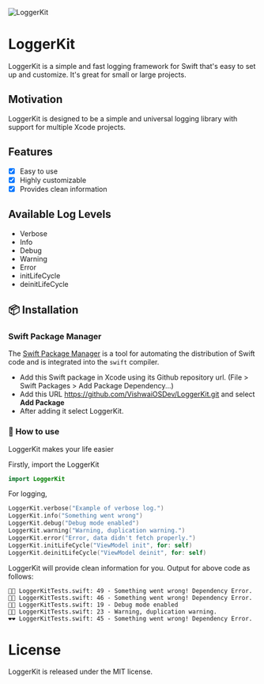 ![LoggerKit](https://user-images.githubusercontent.com/71421776/218493453-10d2d9c3-13bb-4601-a8b3-f3b6204e3e50.png)

# LoggerKit

LoggerKit is a simple and fast logging framework for Swift that's easy to set up and customize. It's great for small or large projects.

## Motivation

LoggerKit is designed to be a simple and universal logging library with support for multiple Xcode projects.

## Features

 - [x] Easy to use
 - [x] Highly customizable
 - [x] Provides clean information

## Available Log Levels

 - Verbose
 - Info
 - Debug
 - Warning
 - Error
 - initLifeCycle
 - deinitLifeCycle

## 📦 Installation

### Swift Package Manager
The [Swift Package Manager](https://swift.org/package-manager/) is a tool for automating the distribution of Swift code and is integrated into the `swift` compiler. 

- Add this Swift package in Xcode using its Github repository url. (File > Swift Packages > Add Package Dependency...)
- Add this URL https://github.com/VishwaiOSDev/LoggerKit.git and select **Add Package**
- After adding it select LoggerKit.

### 🚀  How to use

LoggerKit makes your life easier

Firstly, import the LoggerKit

```swift
import LoggerKit
```

For logging,

```swift
LoggerKit.verbose("Example of verbose log.")
LoggerKit.info("Something went wrong")
LoggerKit.debug("Debug mode enabled")
LoggerKit.warning("Warning, duplication warning.")
LoggerKit.error("Error, data didn't fetch properly.")
LoggerKit.initLifeCycle("ViewModel init", for: self)
LoggerKit.deinitLifeCycle("ViewModel deinit", for: self)
```

LoggerKit will provide clean information for you. Output for above code as follows:

```
💜💜 LoggerKitTests.swift: 49 - Something went wrong! Dependency Error.
💚💚 LoggerKitTests.swift: 46 - Something went wrong! Dependency Error.
💛💛 LoggerKitTests.swift: 19 - Debug mode enabled
🧡🧡 LoggerKitTests.swift: 23 - Warning, duplication warning.
❤️❤️ LoggerKitTests.swift: 45 - Something went wrong! Dependency Error.
```
# License
LoggerKit is released under the MIT license.
